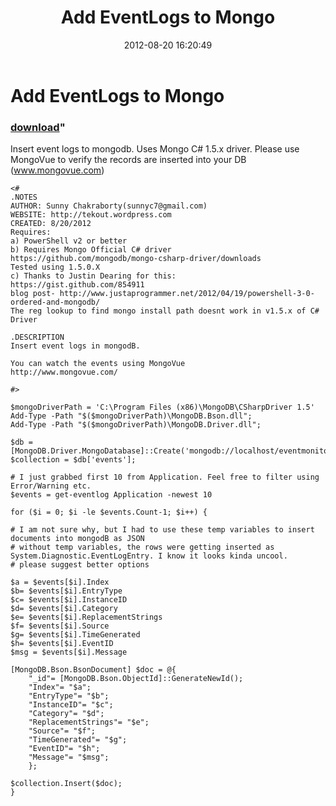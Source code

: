 ﻿---
pid:            3586
parent:         0
children:       
poster:         SunnyChakraborty
title:          Add EventLogs to Mongo
date:           2012-08-20 16:20:49
format:         posh
---

# Add EventLogs to Mongo

### [download](3586.ps1)"

Insert event logs to mongodb.
Uses Mongo C# 1.5.x driver.
Please use MongoVue to verify the records are inserted into your DB (www.mongovue.com)


```posh
<#
.NOTES
AUTHOR: Sunny Chakraborty(sunnyc7@gmail.com)
WEBSITE: http://tekout.wordpress.com
CREATED: 8/20/2012
Requires: 
a) PowerShell v2 or better
b) Requires Mongo Official C# driver
https://github.com/mongodb/mongo-csharp-driver/downloads
Tested using 1.5.0.X
c) Thanks to Justin Dearing for this: 
https://gist.github.com/854911
blog post- http://www.justaprogrammer.net/2012/04/19/powershell-3-0-ordered-and-mongodb/
The reg lookup to find mongo install path doesnt work in v1.5.x of C# Driver

.DESCRIPTION
Insert event logs in mongodB.

You can watch the events using MongoVue
http://www.mongovue.com/

#>

$mongoDriverPath = 'C:\Program Files (x86)\MongoDB\CSharpDriver 1.5'
Add-Type -Path "$($mongoDriverPath)\MongoDB.Bson.dll";
Add-Type -Path "$($mongoDriverPath)\MongoDB.Driver.dll";

$db = [MongoDB.Driver.MongoDatabase]::Create('mongodb://localhost/eventmonitor');
$collection = $db['events'];

# I just grabbed first 10 from Application. Feel free to filter using Error/Warning etc.
$events = get-eventlog Application -newest 10

for ($i = 0; $i -le $events.Count-1; $i++) {

# I am not sure why, but I had to use these temp variables to insert documents into mongodB as JSON
# without temp variables, the rows were getting inserted as System.Diagnostic.EventLogEntry. I know it looks kinda uncool.
# please suggest better options

$a = $events[$i].Index
$b= $events[$i].EntryType
$c= $events[$i].InstanceID
$d= $events[$i].Category
$e= $events[$i].ReplacementStrings
$f= $events[$i].Source
$g= $events[$i].TimeGenerated
$h= $events[$i].EventID
$msg = $events[$i].Message

[MongoDB.Bson.BsonDocument] $doc = @{
    "_id"= [MongoDB.Bson.ObjectId]::GenerateNewId();
    "Index"= "$a";
    "EntryType"= "$b";
    "InstanceID"= "$c";
    "Category"= "$d";
    "ReplacementStrings"= "$e";
    "Source"= "$f";
    "TimeGenerated"= "$g";
    "EventID"= "$h";
    "Message"= "$msg";
    };

$collection.Insert($doc);
}

```
